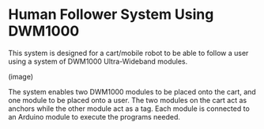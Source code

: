 # Human Follower System Using DWM1000
 
This system is designed for a cart/mobile robot to be able to follow a user using a system of DWM1000 Ultra-Wideband modules.

(image)

The system enables two DWM1000 modules to be placed onto the cart, and one module to be placed onto a user. The two modules on the cart act as anchors while the other module act as a tag. Each module is connected to an Arduino module to execute the programs needed. 
